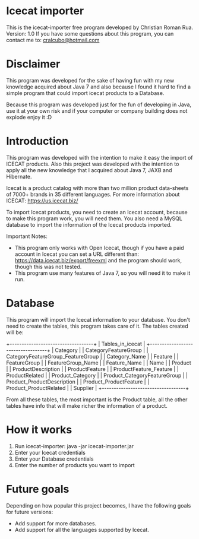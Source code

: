 Icecat importer
===============

This is the icecat-importer free program developed by Christian Roman Rua.
Version: 1.0
If you have some questions about this program, you can contact me to: cralcubo@hotmail.com

Disclaimer
===========
This program was developed for the sake of having fun with my new knowledge acquired about Java 7 and also because I found it hard to find a
simple program that could import icecat products to a Database.

Because this program was developed just for the fun of developing in Java, use it at your own risk and if your computer or company building does not explode
enjoy it :D

Introduction
============

This program was developed with the intention to make it easy the import of ICECAT products.
Also this project was developed with the intention to apply all the new knowledge that I acquired about Java 7, JAXB and Hibernate.

Icecat is a product catalog with more than two million product data-sheets of 7000+ brands in 35 different languages. 
For more information about ICECAT: https://us.icecat.biz/

To import Icecat products, you need to create an Icecat account, because to make this program work, you will need them.
You also need a MySQL database to import the information of the Icecat products imported.

Important Notes:
- This program only works with Open Icecat, though if you have a paid account in Icecat you can set a URL different than: 
	https://data.icecat.biz/export/freexml
  and the program should work, though this was not tested.
- This program use many features of Java 7, so you will need it to make it run.

Database
=========
This program will import the Icecat information to your database.
You don't need to create the tables, this program takes care of it.
The tables created will be:

+-----------------------------------+
| Tables_in_icecat                  |
+-----------------------------------+
| Category                          |
| CategoryFeatureGroup              |
| CategoryFeatureGroup_FeatureGroup |
| Category_Name                     |
| Feature                           |
| FeatureGroup                      |
| FeatureGroup_Name                 |
| Feature_Name                      |
| Name                              |
| Product                           |
| ProductDescription                |
| ProductFeature                    |
| ProductFeature_Feature            |
| ProductRelated                    |
| Product_Category                  |
| Product_CategoryFeatureGroup      |
| Product_ProductDescription        |
| Product_ProductFeature            |
| Product_ProductRelated            |
| Supplier                          |
+-----------------------------------+

From all these tables, the most important is the Product table, all the other tables have info that will make richer the information of a product.

How it works
============

01. Run icecat-importer: java -jar icecat-importer.jar
02. Enter your Icecat credentials
03. Enter your Database credentials
04. Enter the number of products you want to import

Future goals
============
Depending on how popular this project becomes, I have the following goals for future versions:

- Add support for more databases.
- Add support for all the languages supported by Icecat.

